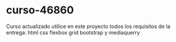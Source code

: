 # curso-46860
Curso actualizado
utilice en este proyecto todos los requisitos de la entrega:
html css flexbox grid bootstrap y mediaquerry

